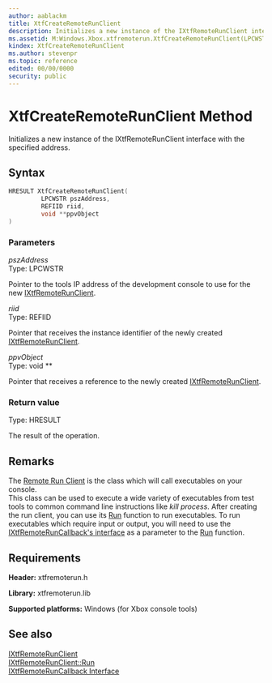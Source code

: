 ```yaml
---
author: aablackm
title: XtfCreateRemoteRunClient
description: Initializes a new instance of the IXtfRemoteRunClient interface with the specified address.
ms.assetid: M:Windows.Xbox.xtfremoterun.XtfCreateRemoteRunClient(LPCWSTR,REFIID,void)
kindex: XtfCreateRemoteRunClient
ms.author: stevenpr
ms.topic: reference
edited: 00/00/0000
security: public
---
```


# XtfCreateRemoteRunClient Method

Initializes a new instance of the IXtfRemoteRunClient interface with the specified address.
  

<a id="syntaxSection"></a>
## Syntax  

```cpp
HRESULT XtfCreateRemoteRunClient(
         LPCWSTR pszAddress,
         REFIID riid,
         void **ppvObject
)  
```

<a id="ID4EG"></a>


<a id="parametersSection"></a> 
### Parameters  

*pszAddress*  
Type: LPCWSTR 

Pointer to the tools IP address of the development console to use for the new [IXtfRemoteRunClient](../classes/IXtfRemoteRunClient/interfaces/ixtfremoterunclient.md).


*riid*  
Type: REFIID 

Pointer that receives the instance identifier of the newly created [IXtfRemoteRunClient](../classes/IXtfRemoteRunClient/interfaces/ixtfremoterunclient.md).


*ppvObject*  
Type: void **

Pointer that receives a reference to the newly created [IXtfRemoteRunClient](../classes/IXtfRemoteRunClient/interfaces/ixtfremoterunclient.md).

<a id="ID4EN"></a>

  
<a id="retvalSection"></a> 
### Return value  
Type: HRESULT 

The result of the operation.

<a id="remarksSection"></a>  
## Remarks

The [Remote Run Client](../classes/IXtfRemoteRunClient/interfaces/ixtfremoterunclient.md) is the class which will call executables on your console.  
This class can be used to execute a wide variety of executables from test tools to common command line instructions like *kill process*. 
After creating the run client, you can use its [Run](../classes/IXtfRemoteRunClient/methods/ixtfremoterunclient_run.md) function to run executables. 
To run executables which require input or output, you will need to use the [IXtfRemoteRunCallback's interface](../classes/IXtfRemoteRunCallback/interfaces/ixtfremoteruncallback.md) as a parameter to the [Run](../classes/IXtfRemoteRunClient/methods/ixtfremoterunclient_run.md) function.

<a id="requirements"></a>
## Requirements  

**Header:** xtfremoterun.h  

**Library:** xtfremoterun.lib  
  
**Supported platforms:** Windows (for Xbox console tools)  
  
## See also

[IXtfRemoteRunClient](../classes/IXtfRemoteRunClient/interfaces/ixtfremoterunclient.md)  
[IXtfRemoteRunClient::Run](../classes/IXtfRemoteRunClient/methods/ixtfremoterunclient_run.md)  
[IXtfRemoteRunCallback Interface](../classes/IXtfRemoteRunCallback/interfaces/ixtfremoteruncallback.md)  